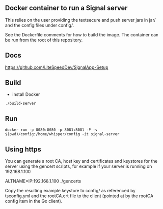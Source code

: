 Docker container to run a Signal server
-----------------------------------------

This relies on the user providing the textsecure and push server jars in
jar/ and the config files under config/.

See the Dockerfile comments for how to build the image. The container can
be run from the root of this repository.

Docs
----------
https://github.com/LiteSpeedDev/SignalApp-Setup

Build
-----------
* install Docker

`./build-server`

Run
-----------
`docker run -p 8080:8080 -p 8081:8081 -P -v $(pwd)/config:/home/whisper/config -it signal-server`

Using https
-----------

You can generate a root CA, host key and certificates and keystores for the server
using the gencert scripts, for example if your server is running on 192.168.1.100

ALTNAME=IP:192.168.1.100 ./gencerts

Copy the resulting example.keystore to config/ as referenced by tsconfig.yml and
the rootCA.crt file to the client (pointed at by the rootCA config item in the Go client).
